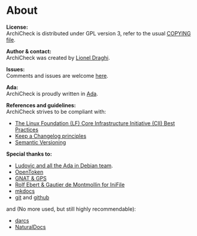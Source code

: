 About 
=====

<script type='text/javascript' src='https://www.openhub.net/p/ArchiCheck/widgets/project_factoids_stats?format=js'></script>

**License:**  
ArchiCheck is distributed under GPL version 3, refer to the usual [COPYING file](copying.md).

**Author & contact:**  
  ArchiCheck was created by [Lionel Draghi](mailto:lionel.draghi@free.fr).

**Issues:**  
Comments and issues are welcome [here](https://github.com/LionelDraghi/ArchiCheck/issues/new).

**Ada:**  
ArchiCheck is proudly written in [Ada](http://getadanow.com/).

**References and guidelines:**  
ArchiCheck strives to be compliant with:  

- [The Linux Foundation (LF) Core Infrastructure Initiative (CII) Best Practices](https://bestpractices.coreinfrastructure.org/projects/1625)
- [Keep a Changelog principles](http://keepachangelog.com/en/1.0.0/)
- [Semantic Versioning](http://semver.org/spec/v2.0.0.html)

**Special thanks to:**  

- [Ludovic and all the Ada in Debian team](https://people.debian.org/~lbrenta/debian-ada-policy.html#Introduction). 
- [OpenToken](http://stephe-leake.org/ada/opentoken.html)
- [GNAT & GPS](http://libre.adacore.com/tools/gps/)
- [Rolf Ebert & Gautier de Montmollin for IniFile](https://sourceforge.net/projects/ini-files/)
- [mkdocs](http://www.mkdocs.org/)
- [git](https://git-scm.com/) and [github](https://github.com/)

and (No more used, but still highly recommendable):

- [darcs](http://darcs.net/) 
- [NaturalDocs](http://www.naturaldocs.org/) 

